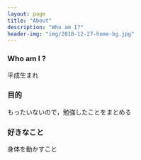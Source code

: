 ```yaml
---
layout: page
title: "About"
description: "Who am I?"
header-img: "img/2018-12-27-home-bg.jpg"
---
```


### Who am I ?

平成生まれ

### 目的

もったいないので，勉強したことをまとめる

### 好きなこと

身体を動かすこと
